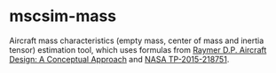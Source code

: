 # mscsim-mass
Aircraft mass characteristics (empty mass, center of mass and inertia tensor) estimation tool, which uses formulas from [Raymer D.P. Aircraft Design: A Conceptual Approach](http://doi.org/10.2514/4.104909) and [NASA TP-2015-218751](https://ntrs.nasa.gov/citations/20150021267).
